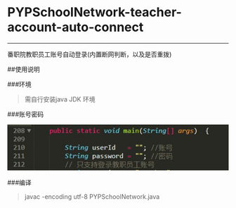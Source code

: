 # PYPSchoolNetwork-teacher-account-auto-connect
---
番职院教职员工账号自动登录(内置断网判断，以及是否重拨)

##使用说明

###环境

>需自行安装java JDK 环境

###账号密码

![](./images/user.jpg)

###编译
>javac -encoding utf-8 PYPSchoolNetwork.java

